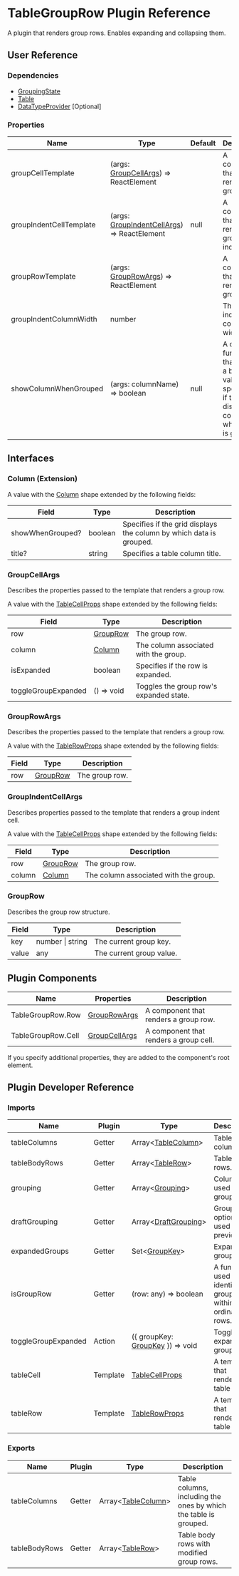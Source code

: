# TableGroupRow Plugin Reference

A plugin that renders group rows. Enables expanding and collapsing them.

## User Reference

### Dependencies

- [GroupingState](grouping-state.md)
- [Table](table.md)
- [DataTypeProvider](data-type-provider.md) [Optional]

### Properties

Name | Type | Default | Description
-----|------|---------|------------
groupCellTemplate | (args: [GroupCellArgs](#group-cell-args)) => ReactElement | | A component that renders a group row.
groupIndentCellTemplate | (args: [GroupIndentCellArgs](#group-indent-cell-args)) => ReactElement | null | A component that renders a group indent cell.
groupRowTemplate | (args: [GroupRowArgs](#group-row-args)) => ReactElement | | A component that renders a group row.
groupIndentColumnWidth | number | | The group indent column's width.
showColumnWhenGrouped | (args: columnName) => boolean | null | A custom function that returns a boolean value specifying if the grid displays the column by which data is grouped.

## Interfaces

### <a name="column"></a>Column (Extension)

A value with the [Column](grid.md#column) shape extended by the following fields:

Field | Type | Description
------|------|------------
showWhenGrouped? | boolean | Specifies if the grid displays the column by which data is grouped.
title? | string | Specifies a table column title.

### <a name="group-cell-args"></a>GroupCellArgs

Describes the properties passed to the template that renders a group row.

A value with the [TableCellProps](table.md#tablecellprops) shape extended by the following fields:

Field | Type | Description
------|------|------------
row | [GroupRow](#group-row) | The group row.
column | [Column](#column) | The column associated with the group.
isExpanded | boolean | Specifies if the row is expanded.
toggleGroupExpanded | () => void | Toggles the group row's expanded state.

### <a name="group-row-args"></a>GroupRowArgs

Describes the properties passed to the template that renders a group row.

A value with the [TableRowProps](table.md#tablerowprops) shape extended by the following fields:

Field | Type | Description
------|------|------------
row | [GroupRow](#group-row) | The group row.

### <a name="group-indent-cell-args"></a>GroupIndentCellArgs

Describes properties passed to the template that renders a group indent cell.

A value with the [TableCellProps](table.md#tablecellprops) shape extended by the following fields:

Field | Type | Description
------|------|------------
row | [GroupRow](#group-row) | The group row.
column | [Column](#column) | The column associated with the group.

### <a name="group-row"></a>GroupRow

Describes the group row structure.

Field | Type | Description
------|------|------------
key | number &#124; string | The current group key.
value | any | The current group value.

## Plugin Components

Name | Properties | Description
-----|------------|------------
TableGroupRow.Row | [GroupRowArgs](#group-row-args) | A component that renders a group row.
TableGroupRow.Cell | [GroupCellArgs](#group-cell-args) | A component that renders a group cell.

If you specify additional properties, they are added to the component's root element.

## Plugin Developer Reference

### Imports

Name | Plugin | Type | Description
-----|--------|------|------------
tableColumns | Getter | Array&lt;[TableColumn](table.md#tablecolumn)&gt; | Table columns.
tableBodyRows | Getter | Array&lt;[TableRow](table.md#tablerow)&gt; | Table body rows.
grouping | Getter | Array&lt;[Grouping](grouping-state.md#grouping)&gt; | Columns used for grouping.
draftGrouping | Getter | Array&lt;[DraftGrouping](grouping-state.md#draft-grouping)&gt; | Grouping options used for preview.
expandedGroups | Getter | Set&lt;[GroupKey](grouping-state.md#group-key)&gt; | Expanded groups.
isGroupRow | Getter | (row: any) => boolean | A function used to identify a group row within ordinary rows.
toggleGroupExpanded | Action | ({ groupKey: [GroupKey](grouping-state.md#group-key) }) => void | Toggles the expanded group state.
tableCell | Template | [TableCellProps](table.md#tablecellprops) | A template that renders a table cell.
tableRow | Template | [TableRowProps](table.md#tablerowprops) | A template that renders a table row.

### Exports

Name | Plugin | Type | Description
-----|--------|------|------------
tableColumns | Getter | Array&lt;[TableColumn](table.md#tablecolumn)&gt; | Table columns, including the ones by which the table is grouped.
tableBodyRows | Getter | Array&lt;[TableRow](table.md#tablecolumn)&gt; | Table body rows with modified group rows.
